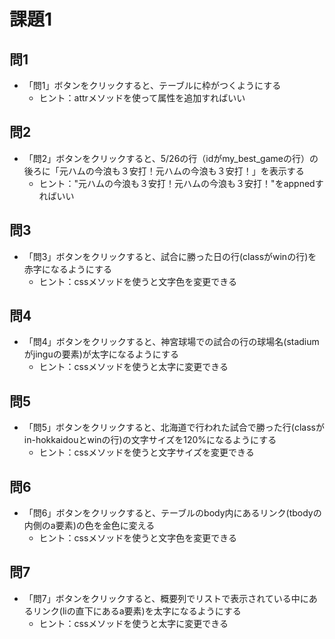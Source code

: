 # 課題1

## 問1
* 「問1」ボタンをクリックすると、テーブルに枠がつくようにする
  * ヒント：attrメソッドを使って属性を追加すればいい

## 問2
* 「問2」ボタンをクリックすると、5/26の行（idがmy_best_gameの行）の後ろに「元ハムの今浪も３安打！元ハムの今浪も３安打！」を表示する
  * ヒント："元ハムの今浪も３安打！元ハムの今浪も３安打！"をappnedすればいい

## 問3
* 「問3」ボタンをクリックすると、試合に勝った日の行(classがwinの行)を赤字になるようにする
  * ヒント：cssメソッドを使うと文字色を変更できる

## 問4
* 「問4」ボタンをクリックすると、神宮球場での試合の行の球場名(stadiumがjinguの要素)が太字になるようにする
  * ヒント：cssメソッドを使うと太字に変更できる

## 問5
* 「問5」ボタンをクリックすると、北海道で行われた試合で勝った行(classがin-hokkaidouとwinの行)の文字サイズを120%になるようにする
  * ヒント：cssメソッドを使うと文字サイズを変更できる

## 問6
* 「問6」ボタンをクリックすると、テーブルのbody内にあるリンク(tbodyの内側のa要素)の色を金色に変える
  * ヒント：cssメソッドを使うと文字色を変更できる

## 問7
* 「問7」ボタンをクリックすると、概要列でリストで表示されている中にあるリンク(liの直下にあるa要素)を太字になるようにする
  * ヒント：cssメソッドを使うと太字に変更できる
